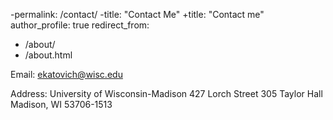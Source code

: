 -permalink: /contact/
-title: "Contact Me"
+title: "Contact me"
 author_profile: true
 redirect_from: 
   - /about/
   - /about.html

Email: ekatovich@wisc.edu

Address: University of Wisconsin-Madison
427 Lorch Street
305 Taylor Hall
Madison, WI 53706-1513

